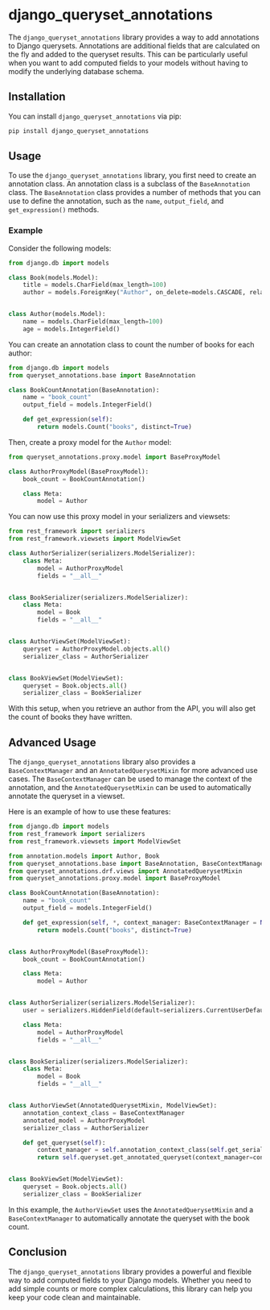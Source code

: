 # django_queryset_annotations

The `django_queryset_annotations` library provides a way to add annotations to Django querysets. Annotations are additional fields that are calculated on the fly and added to the queryset results. This can be particularly useful when you want to add computed fields to your models without having to modify the underlying database schema.

## Installation

You can install `django_queryset_annotations` via pip:

```bash
pip install django_queryset_annotations
```

## Usage

To use the `django_queryset_annotations` library, you first need to create an annotation class. An annotation class is a subclass of the `BaseAnnotation` class. The `BaseAnnotation` class provides a number of methods that you can use to define the annotation, such as the `name`, `output_field`, and `get_expression()` methods.

### Example

Consider the following models:

```python
from django.db import models

class Book(models.Model):
    title = models.CharField(max_length=100)
    author = models.ForeignKey("Author", on_delete=models.CASCADE, related_name="books")


class Author(models.Model):
    name = models.CharField(max_length=100)
    age = models.IntegerField()
```

You can create an annotation class to count the number of books for each author:

```python
from django.db import models
from queryset_annotations.base import BaseAnnotation

class BookCountAnnotation(BaseAnnotation):
    name = "book_count"
    output_field = models.IntegerField()

    def get_expression(self):
        return models.Count("books", distinct=True)
```

Then, create a proxy model for the `Author` model:

```python
from queryset_annotations.proxy.model import BaseProxyModel

class AuthorProxyModel(BaseProxyModel):
    book_count = BookCountAnnotation()

    class Meta:
        model = Author
```

You can now use this proxy model in your serializers and viewsets:

```python
from rest_framework import serializers
from rest_framework.viewsets import ModelViewSet

class AuthorSerializer(serializers.ModelSerializer):
    class Meta:
        model = AuthorProxyModel
        fields = "__all__"


class BookSerializer(serializers.ModelSerializer):
    class Meta:
        model = Book
        fields = "__all__"


class AuthorViewSet(ModelViewSet):
    queryset = AuthorProxyModel.objects.all()
    serializer_class = AuthorSerializer


class BookViewSet(ModelViewSet):
    queryset = Book.objects.all()
    serializer_class = BookSerializer
```

With this setup, when you retrieve an author from the API, you will also get the count of books they have written.

## Advanced Usage

The `django_queryset_annotations` library also provides a `BaseContextManager` and an `AnnotatedQuerysetMixin` for more advanced use cases. The `BaseContextManager` can be used to manage the context of the annotation, and the `AnnotatedQuerysetMixin` can be used to automatically annotate the queryset in a viewset.

Here is an example of how to use these features:

```python
from django.db import models
from rest_framework import serializers
from rest_framework.viewsets import ModelViewSet

from annotation.models import Author, Book
from queryset_annotations.base import BaseAnnotation, BaseContextManager
from queryset_annotations.drf.views import AnnotatedQuerysetMixin
from queryset_annotations.proxy.model import BaseProxyModel

class BookCountAnnotation(BaseAnnotation):
    name = "book_count"
    output_field = models.IntegerField()

    def get_expression(self, *, context_manager: BaseContextManager = None):
        return models.Count("books", distinct=True)


class AuthorProxyModel(BaseProxyModel):
    book_count = BookCountAnnotation()

    class Meta:
        model = Author


class AuthorSerializer(serializers.ModelSerializer):
    user = serializers.HiddenField(default=serializers.CurrentUserDefault())

    class Meta:
        model = AuthorProxyModel
        fields = "__all__"


class BookSerializer(serializers.ModelSerializer):
    class Meta:
        model = Book
        fields = "__all__"


class AuthorViewSet(AnnotatedQuerysetMixin, ModelViewSet):
    annotation_context_class = BaseContextManager
    annotated_model = AuthorProxyModel
    serializer_class = AuthorSerializer

    def get_queryset(self):
        context_manager = self.annotation_context_class(self.get_serializer_context())
        return self.queryset.get_annotated_queryset(context_manager=context_manager)


class BookViewSet(ModelViewSet):
    queryset = Book.objects.all()
    serializer_class = BookSerializer
```

In this example, the `AuthorViewSet` uses the `AnnotatedQuerysetMixin` and a `BaseContextManager` to automatically annotate the queryset with the book count.

## Conclusion

The `django_queryset_annotations` library provides a powerful and flexible way to add computed fields to your Django models. Whether you need to add simple counts or more complex calculations, this library can help you keep your code clean and maintainable.
